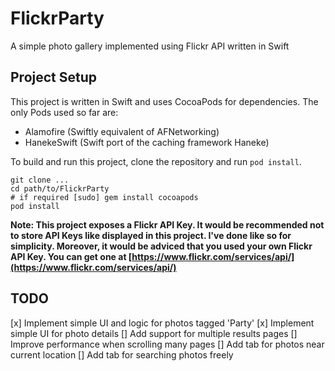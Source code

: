 # FlickrParty
A simple photo gallery implemented using Flickr API written in Swift

## Project Setup

This project is written in Swift and uses CocoaPods for dependencies. The only Pods used so far are:

* Alamofire (Swiftly equivalent of AFNetworking)
* HanekeSwift (Swift port of the caching framework Haneke)

To build and run this project, clone the repository and run `pod install`.

    git clone ...
    cd path/to/FlickrParty
    # if required [sudo] gem install cocoapods
    pod install

**Note: This project exposes a Flickr API Key. It would be recommended not to store API Keys like displayed in this project. I've done like so for simplicity.
Moreover, it would be adviced that you used your own Flickr API Key. You can get one at [https://www.flickr.com/services/api/](https://www.flickr.com/services/api/)**

## TODO

[x] Implement simple UI and logic for photos tagged 'Party'
[x] Implement simple UI for photo details
[] Add support for multiple results pages
[] Improve performance when scrolling many pages
[] Add tab for photos near current location
[] Add tab for searching photos freely

